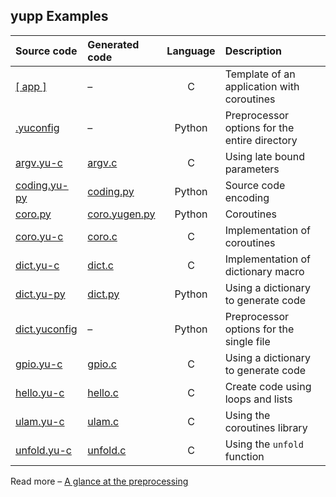 ## **yupp** Examples

Source code                    | Generated code                 | Language | Description
:---                           | :---                           | :---:    | :---
[[ app ]](app/)                | –                              | C        | Template of an application with coroutines
[.yuconfig](.yuconfig)         | –                              | Python   | Preprocessor options for the entire directory
[argv.yu-c](argv.yu-c)         | [argv.c](argv.c)               | C        | Using late bound parameters
[coding.yu-py](coding.yu-py)   | [coding.py](coding.py)         | Python   | Source code encoding
[coro.py](coro.py)             | [coro.yugen.py](coro.yugen.py) | Python   | Coroutines
[coro.yu-c](coro.yu-c)         | [coro.c](coro.c)               | C        | Implementation of coroutines
[dict.yu-c](dict.yu-c)         | [dict.c](dict.c)               | C        | Implementation of dictionary macro
[dict.yu-py](dict.yu-py)       | [dict.py](dict.py)             | Python   | Using a dictionary to generate code
[dict.yuconfig](dict.yuconfig) | –                              | Python   | Preprocessor options for the single file
[gpio.yu-c](gpio.yu-c)         | [gpio.c](gpio.c)               | C        | Using a dictionary to generate code
[hello.yu-c](hello.yu-c)       | [hello.c](hello.c)             | C        | Create code using loops and lists
[ulam.yu-c](ulam.yu-c)         | [ulam.c](ulam.c)               | C        | Using the coroutines library
[unfold.yu-c](unfold.yu-c)     | [unfold.c](unfold.c)           | C        | Using the `unfold` function

Read more – [A glance at the preprocessing](../doc/glance.md)
